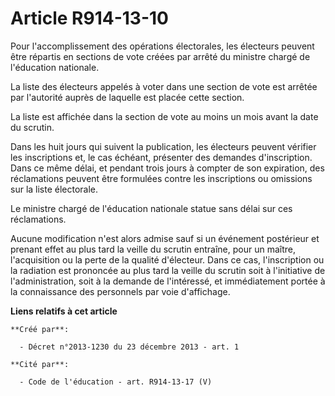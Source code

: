 # Article R914-13-10

Pour l'accomplissement des opérations électorales, les électeurs peuvent être répartis en sections de vote créées par arrêté
du ministre chargé de l'éducation nationale. 

La liste des électeurs appelés à voter dans une section de vote est arrêtée par l'autorité auprès de laquelle est placée
cette section. 

La liste est affichée dans la section de vote au moins un mois avant la date du scrutin. 

Dans les huit jours qui suivent la publication, les électeurs peuvent vérifier les inscriptions et, le cas échéant, présenter
des demandes d'inscription. Dans ce même délai, et pendant trois jours à compter de son expiration, des réclamations peuvent
être formulées contre les inscriptions ou omissions sur la liste électorale. 

Le ministre chargé de l'éducation nationale statue sans délai sur ces réclamations. 

Aucune modification n'est alors admise sauf si un événement postérieur et prenant effet au plus tard la veille du scrutin
entraîne, pour un maître, l'acquisition ou la perte de la qualité d'électeur. Dans ce cas, l'inscription ou la radiation est
prononcée au plus tard la veille du scrutin soit à l'initiative de l'administration, soit à la demande de l'intéressé, et
immédiatement portée à la connaissance des personnels par voie d'affichage.

**Liens relatifs à cet article**

	**Créé par**:

	  - Décret n°2013-1230 du 23 décembre 2013 - art. 1

	**Cité par**:

	  - Code de l'éducation - art. R914-13-17 (V)
